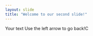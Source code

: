 ```yaml
---
layout: slide
title: "Welcome to our second slide!"
---
```

Your text
Use the left arrow to go back!C
